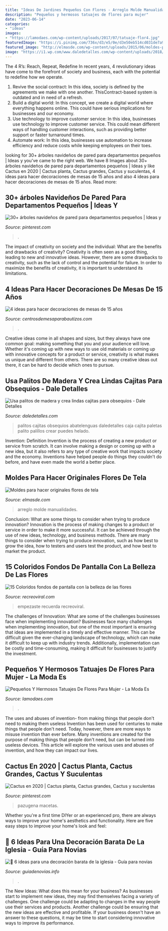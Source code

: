 ```yaml
---
title: "Ideas De Jardines Pequeños Con Flores - Arreglo Molde Manualidades"
description: "Pequeños y hermosos tatuajes de flores para mujer"
date: "2023-06-14"
categories:
- "ideas"
images:
- "https://lamodaes.com/wp-content/uploads/2017/07/tatuaje-flor4.jpg"
featuredImage: "https://i.pinimg.com/736x/d3/e5/0e/d3e50eb514cd031de7a9aec6c6e59d93.jpg"
featured_image: "http://elmasde.com/wp-content/uploads/2015/06/moldes-para-hacer-originales-flores-de-tela-8.jpg"
image: "https://i1.wp.com/www.daledetalles.com/wp-content/uploads/2018/01/caja-con-palitos-de-madera13-1.jpg?resize=550%2C551"
---
```



The 4 R’s: Reach, Repeat, Redefine
In recent years, 4 revolutionary ideas have come to the forefront of society and business, each with the potential to redefine how we operate.
1. Revive the social contract: In this idea, society is defined by the agreements we make with one another. ThisContract-based system is outdated and in need of a refresh.
2. Build a digital world: In this concept, we create a digital world where everything happens online. This could have serious implications for businesses and our economy.
3. Use technology to improve customer service: In this idea, businesses use technology to improve customer service. This could mean different ways of handling customer interactions, such as providing better support or faster turnaround times. 
4. Automate work: In this idea, businesses use automation to increase efficiency and reduce costs while keeping employees on their toes.

	

		
looking for 30+ árboles navideños de pared para departamentos pequeños | Ideas y you've came to the right web. We have 8 Images about 30+ árboles navideños de pared para departamentos pequeños | Ideas y like Cactus en 2020 | Cactus planta, Cactus grandes, Cactus y suculentas, 4 ideas para hacer decoraciones de mesas de 15 años and also 4 ideas para hacer decoraciones de mesas de 15 años. Read more:
		
    
## 30+ árboles Navideños De Pared Para Departamentos Pequeños | Ideas Y

<img loading=lazy src="https://i.pinimg.com/736x/68/c2/f5/68c2f51502f6524607e697667f95b362.jpg" onerror="this.onerror=null;this.src='https://tse4.mm.bing.net/th?id=OIP.ozHYA3QS5fC2Dwr1ora2GwHaJP&amp;pid=15.1';" alt="30+ árboles navideños de pared para departamentos pequeños | Ideas y">

_Source: pinterest.com_

>. 

	

The impact of creativity on society and the individual: What are the benefits and drawbacks of creativity?
Creativity is often seen as a good thing, leading to new and innovative ideas. However, there are some drawbacks to creativity, such as the lack of control and the potential for failure. In order to maximize the benefits of creativity, it is important to understand its limitations.

    
## 4 Ideas Para Hacer Decoraciones De Mesas De 15 Años

<img loading=lazy src="https://centrosdemesaparabautizos.com/wp-content/uploads/2020/11/decoraciones-de-mesas-de-15-anos-mesa-de-dulces.jpg" onerror="this.onerror=null;this.src='https://tse2.mm.bing.net/th?id=OIP.bhf8bj0Sf93JwF4YIXAiygAAAA&amp;pid=15.1';" alt="4 ideas para hacer decoraciones de mesas de 15 años">

_Source: centrosdemesaparabautizos.com_

>. 

	

Creative ideas come in all shapes and sizes, but they always have one common goal: making something that you and your audience will love. Whether it's coming up with new ways to use old materials or coming up with innovative concepts for a product or service, creativity is what makes us unique and different from others. There are so many creative ideas out there, it can be hard to decide which ones to pursue.

    
## Usa Palitos De Madera Y Crea Lindas Cajitas Para Obsequios - Dale Detalles

<img loading=lazy src="https://i1.wp.com/www.daledetalles.com/wp-content/uploads/2018/01/caja-con-palitos-de-madera13-1.jpg?resize=550%2C551" onerror="this.onerror=null;this.src='https://tse4.mm.bing.net/th?id=OIP.vA5uIArM7aX6Szkb9aAC6QHaHa&amp;pid=15.1';" alt="Usa palitos de madera y crea lindas cajitas para obsequios - Dale Detalles">

_Source: daledetalles.com_

>palitos cajitas obsequios abatelenguas daledetalles caja cajita paletas palito palillos crear puedes helado. 

	

Invention: Definition
Invention is the process of creating a new product or service from scratch. It can involve making a design or coming up with a new idea, but it also refers to any type of creative work that impacts society and the economy. Inventions have helped people do things they couldn't do before, and have even made the world a better place.

    
## Moldes Para Hacer Originales Flores De Tela

<img loading=lazy src="http://elmasde.com/wp-content/uploads/2015/06/moldes-para-hacer-originales-flores-de-tela-8.jpg" onerror="this.onerror=null;this.src='https://tse2.mm.bing.net/th?id=OIP.p8-6vzti5kE4LJ7dytk7mgHaJx&amp;pid=15.1';" alt="Moldes para hacer originales flores de tela">

_Source: elmasde.com_

>arreglo molde manualidades. 

	

Conclusion: What are some things to consider when trying to produce innovation?
Innovation is the process of making changes to a product or service in order to make it more successful. It can be achieved through the use of new ideas, technology, and business methods. There are many things to consider when trying to produce innovation, such as how best to grow the idea, how to testers and users test the product, and how best to market the product.

    
## 15 Coloridos Fondos De Pantalla Con La Belleza De Las Flores

<img loading=lazy src="https://www.recreoviral.com/wp-content/uploads/2019/07/flores-recreoviral.com-7.jpg" onerror="this.onerror=null;this.src='https://tse3.mm.bing.net/th?id=OIP.RlBAEc7x8bOHA6tlm2fRFQHaMz&amp;pid=15.1';" alt="15 Coloridos fondos de pantalla con la belleza de las flores">

_Source: recreoviral.com_

>empezaste recuerda recreoviral. 

	

The challenges of Innovation: What are some of the challenges businesses face when implementing innovation?
Businesses face many challenges when implementing innovation, but one of the most important is ensuring that ideas are implemented in a timely and effective manner. This can be difficult given the ever-changing landscape of technology, which can make it difficult to keep up with industry trends. Additionally, implementation can be costly and time-consuming, making it difficult for businesses to justify the investment.

    
## Pequeños Y Hermosos Tatuajes De Flores Para Mujer - La Moda Es

<img loading=lazy src="https://lamodaes.com/wp-content/uploads/2017/07/tatuaje-flor4.jpg" onerror="this.onerror=null;this.src='https://tse4.mm.bing.net/th?id=OIP.rWIrJJ29nHQnD23Gu6NVZwHaGO&amp;pid=15.1';" alt="Pequeños Y Hermosos Tatuajes De Flores Para Mujer - La Moda Es">

_Source: lamodaes.com_

>. 

	

The uses and abuses of invention- from making things that people don't need to making them useless
Invention has been used for centuries to make things that people don't need. Today, however, there are more ways to misuse invention than ever before. Many inventions are created for the purpose of making things that people don't need, but can be turned into useless devices. This article will explore the various uses and abuses of invention, and how they can impact our lives.

    
## Cactus En 2020 | Cactus Planta, Cactus Grandes, Cactus Y Suculentas

<img loading=lazy src="https://i.pinimg.com/736x/d3/e5/0e/d3e50eb514cd031de7a9aec6c6e59d93.jpg" onerror="this.onerror=null;this.src='https://tse3.mm.bing.net/th?id=OIP.JKXLwBD1AxZmv23JJoMZJwHaNE&amp;pid=15.1';" alt="Cactus en 2020 | Cactus planta, Cactus grandes, Cactus y suculentas">

_Source: pinterest.com_

>pazugena macetas. 

	

Whether you're a first time DIYer or an experienced pro, there are always ways to improve your home's aesthetics and functionality. Here are five easy steps to improve your home's look and feel: 

    
## 🥇 6 Ideas Para Una Decoración Barata De La Iglesia - Guía Para Novias

<img loading=lazy src="https://guiadenovias.info/wp-content/uploads/2019/11/photo-4_3_153018-768x512.jpg" onerror="this.onerror=null;this.src='https://tse4.mm.bing.net/th?id=OIP.xh7PT5PVQA01QI4y1fdx1gHaE8&amp;pid=15.1';" alt="🥇 6 ideas para una decoración barata de la iglesia - Guía para novias">

_Source: guiadenovias.info_

>. 

	

The New Ideas: What does this mean for your business?
As businesses start to implement new ideas, they may find themselves facing a variety of challenges. One challenge could be adapting to changes in the way people use their services and products. Another challenge could be ensuring that the new ideas are effective and profitable. If your business doesn't have an answer to these questions, it may be time to start considering innovative ways to improve its performance.

